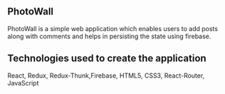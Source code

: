 ## PhotoWall
PhotoWall is a simple web application which enables users to add posts along with comments and helps in persisting the state using firebase.

## Technologies used to create the application

React, Redux, Redux-Thunk,Firebase, HTML5, CSS3, React-Router, JavaScript